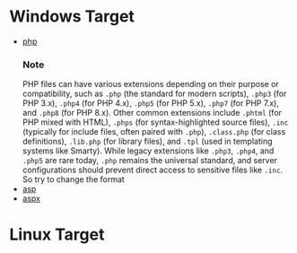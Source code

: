 # Windows Target
- [php](https://github.com/MGamalCYSEC/ReverseShellCrafter/blob/main/Server-Side%20Reverse%20shell/URL-Command-Execution/CmdExec.php)
  ### Note
  PHP files can have various extensions depending on their purpose or compatibility, such as `.php` (the standard for modern scripts), `.php3` (for PHP 3.x), `.php4` (for PHP 4.x), `.php5` (for PHP 5.x), `.php7` (for PHP 7.x), and `.php8` (for PHP 8.x). Other common extensions include `.phtml` (for PHP mixed with HTML), `.phps` (for syntax-highlighted source files), `.inc` (typically for include files, often paired with `.php`), `.class.php` (for class definitions), `.lib.php` (for library files), and `.tpl` (used in templating systems like Smarty). While legacy extensions like `.php3`, `.php4`, and `.php5` are rare today, `.php` remains the universal standard, and server configurations should prevent direct access to sensitive files like `.inc`. So try to change the format 
- [asp](https://github.com/MGamalCYSEC/ReverseShellCrafter/blob/main/Server-Side%20Reverse%20shell/URL-Command-Execution/CmdExec.asp)
- [aspx](https://github.com/MGamalCYSEC/ReverseShellCrafter/blob/main/Server-Side%20Reverse%20shell/URL-Command-Execution/CmdExec%20ASPX.rar)
# Linux Target
